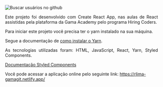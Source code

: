 <img style="align: center" src="https://ik.imagekit.io/twayhlwajl/1_dDNpLKu_oTLzStsDTnkJ-g_lJi6RV9i3.png" alt="Buscar usuários no github">

<p style="text-align: justify">Este projeto foi desenvolvido com <a link="https://github.com/facebook/create-react-app">Create React App</a>, nas aulas de React assistidas pela plataforma da Gama Academy pelo programa Hiring Coders.</p>

<p style="text-align: justify">Para iniciar este projeto você precisa ter o yarn instalado na sua máquina.

Segue a documentação de <a href="https://classic.yarnpkg.com/en/docs/getting-started">como instalar o Yarn</a>. </p>

<p style="text-align: justify">As tecnologias utilizadas foram: HTML, JavaScript, React, Yarn, Styled Components.</p>


<a href="https://styled-components.com/docs">Documentação Styled Components</a>


Você pode acessar a aplicação online pelo seguinte link: 
<a href=https://rlima-gamagit.netlify.app> https://rlima-gamagit.netlify.app/ </a>


